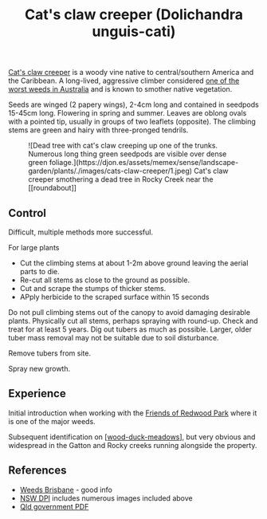 ﻿---
backlinks:
- title: Wood duck meadows
  url: /sense/landscape-garden/wood-duck-meadows.html
- title: Roundabout
  url: /sense/landscape-garden/roundabout.html
- title: Macadamia integrifolia (Queensland Nut)
  url: /sense/landscape-garden/plants/macadamia-integrifolia.html
- title: Plants
  url: /sense/landscape-garden/plants/plants.html
photos:
  1:
    date: 2025-02-09 09:55:26
    description: None
    filename: 4CDD4664-375E-4D21-9698-8CE196001E4A.heic
    latitude: -27.538461666666667
    longitude: 152.05633616666665
    memexFilename: images/cats-claw-creeper/1.jpeg
    title: None
tags:
- wood-duck-meadows
- plant
- weed
- vine
- introduced
title: Cat's claw creeper (Dolichandra unguis-cati)
type: plant
---
[Cat's claw creeper](https://en.wikipedia.org/wiki/Dolichandra_unguis-cati) is a woody vine native to central/southern America and the Caribbean. A long-lived, aggressive climber considered [one of the worst weeds in Australia](https://profiles.ala.org.au/opus/weeds-australia/profile/Dolichandra%20unguis-cati) and is known to smother native vegetation.

Seeds are winged (2 papery wings), 2-4cm long and contained in seedpods 15-45cm long. Flowering in spring and summer. Leaves are oblong ovals with a pointed tip, usually in groups of two leaflets (opposite). The climbing stems are green and hairy with three-pronged tendrils.

<figure markdown>
![Dead tree with cat's claw creeping up one of the trunks. Numerous long thing green seedpods are visible over dense green foliage.](https://djon.es/assets/memex/sense/landscape-garden/plants/./images/cats-claw-creeper/1.jpeg)
<caption>Cat's claw creeper smothering a dead tree in Rocky Creek near the [[roundabout]]</caption>
</figure>

## Control

Difficult, multiple methods more successful.

For large plants 

- Cut the climbing stems at about 1-2m above ground leaving the aerial parts to die. 
- Re-cut all stems as close to the ground as possible.
- Cut and scrape the stumps of thicker stems.
- APply herbicide to the scraped surface within 15 seconds

Do not pull climbing stems out of the canopy to avoid damaging desirable plants. Physically cut all stems, perhaps spraying with round-up. Check and treat for at least 5 years. Dig out tubers as much as possible. Larger, older tuber mass removal may not be suitable due to soil disturbance.

Remove tubers from site.

Spray new growth.

## Experience

Initial introduction when working with the [Friends of Redwood Park](https://fep.org.au/our-parks/redwood-park/) where it is one of the major weeds. 

Subsequent identification on [[wood-duck-meadows]], but very obvious and widespread in the Gatton and Rocky creeks running alongside the property.

## References

- [Weeds Brisbane](https://weeds.brisbane.qld.gov.au/weeds/cats-claw-creeper) - good info
- [NSW DPI](https://weeds.dpi.nsw.gov.au/Weeds/Details/33) includes numerous images included above
- [Qld government PDF](https://www.publications.qld.gov.au/ckan-publications-attachments-prod/resources/3b1dfe71-8d68-409a-a2ad-a9e2739432c0/cats-claw-creeper.pdf?ETag=0167385ad2e69f2c7f0b664fd76697e1)


[//begin]: # "Autogenerated link references for markdown compatibility"
[wood-duck-meadows]: ../wood-duck-meadows "Wood duck meadows"
[//end]: # "Autogenerated link references"